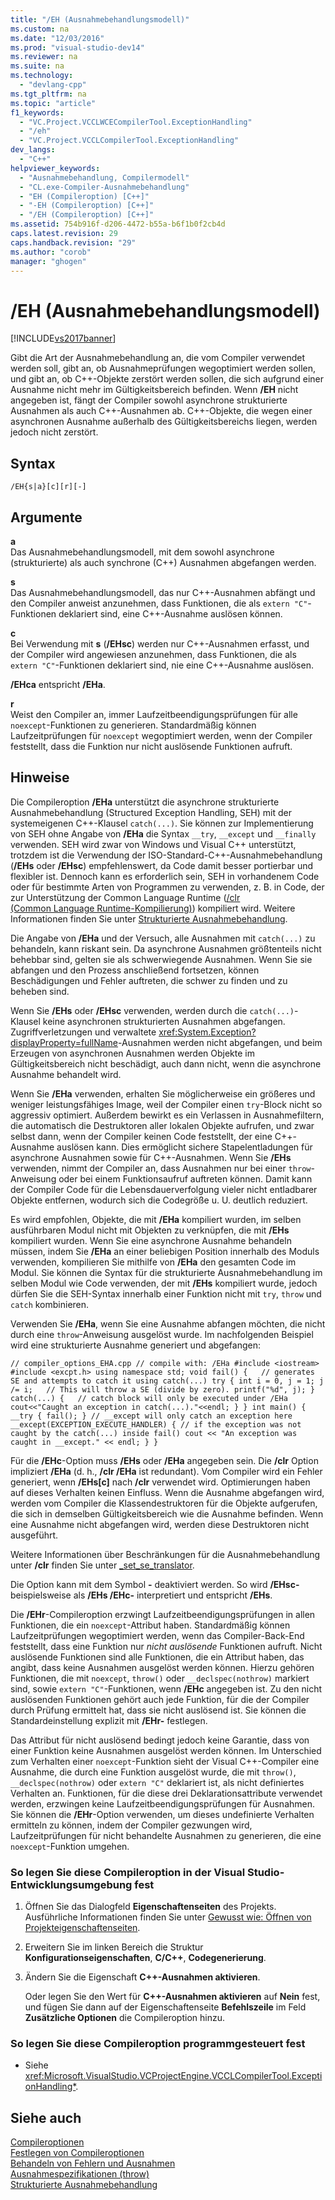 ```yaml
---
title: "/EH (Ausnahmebehandlungsmodell)"
ms.custom: na
ms.date: "12/03/2016"
ms.prod: "visual-studio-dev14"
ms.reviewer: na
ms.suite: na
ms.technology: 
  - "devlang-cpp"
ms.tgt_pltfrm: na
ms.topic: "article"
f1_keywords: 
  - "VC.Project.VCCLWCECompilerTool.ExceptionHandling"
  - "/eh"
  - "VC.Project.VCCLCompilerTool.ExceptionHandling"
dev_langs: 
  - "C++"
helpviewer_keywords: 
  - "Ausnahmebehandlung, Compilermodell"
  - "CL.exe-Compiler-Ausnahmebehandlung"
  - "EH (Compileroption) [C++]"
  - "-EH (Compileroption) [C++]"
  - "/EH (Compileroption) [C++]"
ms.assetid: 754b916f-d206-4472-b55a-b6f1b0f2cb4d
caps.latest.revision: 29
caps.handback.revision: "29"
ms.author: "corob"
manager: "ghogen"
---
```

# /EH (Ausnahmebehandlungsmodell)
[!INCLUDE[vs2017banner](../../assembler/inline/includes/vs2017banner.md)]

Gibt die Art der Ausnahmebehandlung an, die vom Compiler verwendet werden soll, gibt an, ob Ausnahmeprüfungen wegoptimiert werden sollen, und gibt an, ob C\+\+\-Objekte zerstört werden sollen, die sich aufgrund einer Ausnahme nicht mehr im Gültigkeitsbereich befinden. Wenn **\/EH** nicht angegeben ist, fängt der Compiler sowohl asynchrone strukturierte Ausnahmen als auch C\+\+\-Ausnahmen ab. C\+\+\-Objekte, die wegen einer asynchronen Ausnahme außerhalb des Gültigkeitsbereichs liegen, werden jedoch nicht zerstört.  
  
## Syntax  
  
```  
/EH{s|a}[c][r][-]  
```  
  
## Argumente  
 **a**  
 Das Ausnahmebehandlungsmodell, mit dem sowohl asynchrone \(strukturierte\) als auch synchrone \(C\+\+\) Ausnahmen abgefangen werden.  
  
 **s**  
 Das Ausnahmebehandlungsmodell, das nur C\+\+\-Ausnahmen abfängt und den Compiler anweist anzunehmen, dass Funktionen, die als `extern "C"`\-Funktionen deklariert sind, eine C\+\+\-Ausnahme auslösen können.  
  
 **c**  
 Bei Verwendung mit **s** \(**\/EHsc**\) werden nur C\+\+\-Ausnahmen erfasst, und der Compiler wird angewiesen anzunehmen, dass Funktionen, die als `extern "C"`\-Funktionen deklariert sind, nie eine C\+\+\-Ausnahme auslösen.  
  
 **\/EHca** entspricht **\/EHa**.  
  
 **r**  
 Weist den Compiler an, immer Laufzeitbeendigungsprüfungen für alle `noexcept`\-Funktionen zu generieren. Standardmäßig können Laufzeitprüfungen für `noexcept` wegoptimiert werden, wenn der Compiler feststellt, dass die Funktion nur nicht auslösende Funktionen aufruft.  
  
## Hinweise  
 Die Compileroption **\/EHa** unterstützt die asynchrone strukturierte Ausnahmebehandlung \(Structured Exception Handling, SEH\) mit der systemeigenen C\+\+\-Klausel `catch(...)`. Sie können zur Implementierung von SEH ohne Angabe von **\/EHa** die Syntax `__try`, `__except` und `__finally` verwenden. SEH wird zwar von Windows und Visual C\+\+ unterstützt, trotzdem ist die Verwendung der ISO\-Standard\-C\+\+\-Ausnahmebehandlung \(**\/EHs** oder **\/EHsc**\) empfehlenswert, da Code damit besser portierbar und flexibler ist. Dennoch kann es erforderlich sein, SEH in vorhandenem Code oder für bestimmte Arten von Programmen zu verwenden, z. B. in Code, der zur Unterstützung der Common Language Runtime \([\/clr \(Common Language Runtime\-Kompilierung\)](../../build/reference/clr-common-language-runtime-compilation.md)\) kompiliert wird. Weitere Informationen finden Sie unter [Strukturierte Ausnahmebehandlung](../../cpp/structured-exception-handling-c-cpp.md).  
  
 Die Angabe von **\/EHa** und der Versuch, alle Ausnahmen mit `catch(...)` zu behandeln, kann riskant sein. Da asynchrone Ausnahmen größtenteils nicht behebbar sind, gelten sie als schwerwiegende Ausnahmen. Wenn Sie sie abfangen und den Prozess anschließend fortsetzen, können Beschädigungen und Fehler auftreten, die schwer zu finden und zu beheben sind.  
  
 Wenn Sie **\/EHs** oder **\/EHsc** verwenden, werden durch die `catch(...)`\-Klausel keine asynchronen strukturierten Ausnahmen abgefangen. Zugriffverletzungen und verwaltete <xref:System.Exception?displayProperty=fullName>\-Ausnahmen werden nicht abgefangen, und beim Erzeugen von asynchronen Ausnahmen werden Objekte im Gültigkeitsbereich nicht beschädigt, auch dann nicht, wenn die asynchrone Ausnahme behandelt wird.  
  
 Wenn Sie **\/EHa** verwenden, erhalten Sie möglicherweise ein größeres und weniger leistungsfähiges Image, weil der Compiler einen `try`\-Block nicht so aggressiv optimiert. Außerdem bewirkt es ein Verlassen in Ausnahmefiltern, die automatisch die Destruktoren aller lokalen Objekte aufrufen, und zwar selbst dann, wenn der Compiler keinen Code feststellt, der eine C\+\+\-Ausnahme auslösen kann. Dies ermöglicht sichere Stapelentladungen für asynchrone Ausnahmen sowie für C\+\+\-Ausnahmen. Wenn Sie **\/EHs** verwenden, nimmt der Compiler an, dass Ausnahmen nur bei einer `throw`\-Anweisung oder bei einem Funktionsaufruf auftreten können. Damit kann der Compiler Code für die Lebensdauerverfolgung vieler nicht entladbarer Objekte entfernen, wodurch sich die Codegröße u. U. deutlich reduziert.  
  
 Es wird empfohlen, Objekte, die mit **\/EHa** kompiliert wurden, im selben ausführbaren Modul nicht mit Objekten zu verknüpfen, die mit **\/EHs** kompiliert wurden. Wenn Sie eine asynchrone Ausnahme behandeln müssen, indem Sie **\/EHa** an einer beliebigen Position innerhalb des Moduls verwenden, kompilieren Sie mithilfe von **\/EHa** den gesamten Code im Modul. Sie können die Syntax für die strukturierte Ausnahmebehandlung im selben Modul wie Code verwenden, der mit **\/EHs** kompiliert wurde, jedoch dürfen Sie die SEH\-Syntax innerhalb einer Funktion nicht mit `try`, `throw` und `catch` kombinieren.  
  
 Verwenden Sie **\/EHa**, wenn Sie eine Ausnahme abfangen möchten, die nicht durch eine `throw`\-Anweisung ausgelöst wurde. Im nachfolgenden Beispiel wird eine strukturierte Ausnahme generiert und abgefangen:  
  
```  
// compiler_options_EHA.cpp // compile with: /EHa #include <iostream> #include <excpt.h> using namespace std; void fail() {   // generates SE and attempts to catch it using catch(...) try { int i = 0, j = 1; j /= i;   // This will throw a SE (divide by zero). printf("%d", j); } catch(...) {   // catch block will only be executed under /EHa cout<<"Caught an exception in catch(...)."<<endl; } } int main() { __try { fail(); } // __except will only catch an exception here __except(EXCEPTION_EXECUTE_HANDLER) { // if the exception was not caught by the catch(...) inside fail() cout << "An exception was caught in __except." << endl; } }  
```  
  
 Für die **\/EHc**\-Option muss **\/EHs** oder **\/EHa** angegeben sein. Die **\/clr** Option impliziert **\/EHa** \(d. h., **\/clr \/EHa** ist redundant\). Vom Compiler wird ein Fehler generiert, wenn **\/EHs\[c\]** nach **\/clr** verwendet wird. Optimierungen haben auf dieses Verhalten keinen Einfluss. Wenn die Ausnahme abgefangen wird, werden vom Compiler die Klassendestruktoren für die Objekte aufgerufen, die sich in demselben Gültigkeitsbereich wie die Ausnahme befinden. Wenn eine Ausnahme nicht abgefangen wird, werden diese Destruktoren nicht ausgeführt.  
  
 Weitere Informationen über Beschränkungen für die Ausnahmebehandlung unter **\/clr** finden Sie unter [\_set\_se\_translator](../../c-runtime-library/reference/set-se-translator.md).  
  
 Die Option kann mit dem Symbol **\-** deaktiviert werden. So wird **\/EHsc\-** beispielsweise als **\/EHs \/EHc\-** interpretiert und entspricht **\/EHs**.  
  
 Die **\/EHr**\-Compileroption erzwingt Laufzeitbeendigungsprüfungen in allen Funktionen, die ein `noexcept`\-Attribut haben. Standardmäßig können Laufzeitprüfungen wegoptimiert werden, wenn das Compiler\-Back\-End feststellt, dass eine Funktion nur *nicht auslösende* Funktionen aufruft. Nicht auslösende Funktionen sind alle Funktionen, die ein Attribut haben, das angibt, dass keine Ausnahmen ausgelöst werden können. Hierzu gehören Funktionen, die mit `noexcept`, `throw()` oder `__declspec(nothrow)` markiert sind, sowie `extern "C"`\-Funktionen, wenn **\/EHc** angegeben ist. Zu den nicht auslösenden Funktionen gehört auch jede Funktion, für die der Compiler durch Prüfung ermittelt hat, dass sie nicht auslösend ist. Sie können die Standardeinstellung explizit mit **\/EHr\-** festlegen.  
  
 Das Attribut für nicht auslösend bedingt jedoch keine Garantie, dass von einer Funktion keine Ausnahmen ausgelöst werden können. Im Unterschied zum Verhalten einer `noexcept`\-Funktion sieht der Visual C\+\+\-Compiler eine Ausnahme, die durch eine Funktion ausgelöst wurde, die mit `throw()`, `__declspec(nothrow)` oder `extern "C"` deklariert ist, als nicht definiertes Verhalten an. Funktionen, für die diese drei Deklarationsattribute verwendet werden, erzwingen keine Laufzeitbeendigungsprüfungen für Ausnahmen. Sie können die **\/EHr**\-Option verwenden, um dieses undefinierte Verhalten ermitteln zu können, indem der Compiler gezwungen wird, Laufzeitprüfungen für nicht behandelte Ausnahmen zu generieren, die eine `noexcept`\-Funktion umgehen.  
  
### So legen Sie diese Compileroption in der Visual Studio\-Entwicklungsumgebung fest  
  
1.  Öffnen Sie das Dialogfeld **Eigenschaftenseiten** des Projekts. Ausführliche Informationen finden Sie unter [Gewusst wie: Öffnen von Projekteigenschaftenseiten](../../misc/how-to-open-project-property-pages.md).  
  
2.  Erweitern Sie im linken Bereich die Struktur **Konfigurationseigenschaften**, **C\/C\+\+**, **Codegenerierung**.  
  
3.  Ändern Sie die Eigenschaft **C\+\+\-Ausnahmen aktivieren**.  
  
     Oder legen Sie den Wert für **C\+\+\-Ausnahmen aktivieren** auf **Nein** fest, und fügen Sie dann auf der Eigenschaftenseite **Befehlszeile** im Feld **Zusätzliche Optionen** die Compileroption hinzu.  
  
### So legen Sie diese Compileroption programmgesteuert fest  
  
-   Siehe <xref:Microsoft.VisualStudio.VCProjectEngine.VCCLCompilerTool.ExceptionHandling*>.  
  
## Siehe auch  
 [Compileroptionen](../../build/reference/compiler-options.md)   
 [Festlegen von Compileroptionen](../../build/reference/setting-compiler-options.md)   
 [Behandeln von Fehlern und Ausnahmen](../../cpp/errors-and-exception-handling-modern-cpp.md)   
 [Ausnahmespezifikationen \(throw\)](../../cpp/exception-specifications-throw-cpp.md)   
 [Strukturierte Ausnahmebehandlung](../../cpp/structured-exception-handling-c-cpp.md)